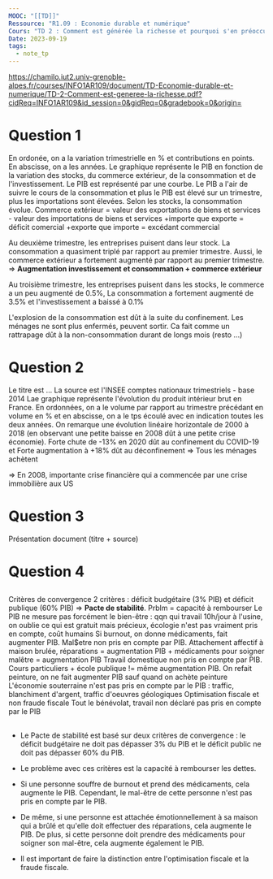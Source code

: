```yaml
---
MOOC: "[[TD]]"
Ressource: "R1.09 : Economie durable et numérique"
Cours: "TD 2 : Comment est générée la richesse et pourquoi s'en préoccuper ?"
Date: 2023-09-19
tags:
  - note_tp
---
```

https://chamilo.iut2.univ-grenoble-alpes.fr/courses/INFO1AR109/document/TD-Economie-durable-et-numerique/TD-2-Comment-est-generee-la-richesse.pdf?cidReq=INFO1AR109&id_session=0&gidReq=0&gradebook=0&origin=

# Question 1
En ordonée, on a la variation trimestrielle en % et contributions en points. En abscisse, on a les années. Le graphique représente le PIB en fonction de la variation des stocks, du commerce extérieur, de la consommation et de l'investissement. Le PIB est représenté par une courbe. Le PIB a l'air de suivre le cours de la consommation et plus le PIB est élevé sur un trimestre, plus les importations sont élevées. Selon les stocks, la consommation évolue.
Commerce extérieur = valeur des exportations de biens et services - valeur des importations de biens et services
+importe que exporte = déficit comercial
+exporte que importe = excédant commercial

Au deuxième trimestre, les entreprises puisent dans leur stock. La consommation a quasiment triplé par rapport au premier trimestre. Aussi, le commerce extérieur a fortement augmenté par rapport au premier trimestre.
⇒ **Augmentation investissement  et consommation + commerce extérieur**

Au troisième trimestre, les entreprises puisent dans les stocks, le commerce a un peu augmenté de 0.5%, La consommation a fortement augmenté de 3.5% et l'investissement a baissé à 0.1%

L'explosion de la consommation est dût à la suite du confinement. Les ménages ne sont plus enfermés, peuvent sortir. Ca fait comme un rattrapage dût à la non-consommation durant de longs mois (resto ...)

# Question 2
Le titre est ... La source est l'INSEE comptes nationaux  trimestriels - base 2014
Lae graphique représente l'évolution du produit intérieur brut en France. En ordonnées, on a le volume par rapport au trimestre précédant en volume en % et en abscisse, on a le tps écoulé avec en indication toutes les deux années. On remarque une évolution linéaire horizontale de 2000 à 2018 (en observant une petite baisse en 2008 dût à une petite crise économie).
Forte chute de -13% en 2020 dût au confinement du COVID-19 et Forte augmentation à +18% dût au déconfinement ⇒ Tous les ménages achètent

⇒ En 2008, importante crise financière qui a commencée par une crise immobilière aux US

# Question 3
Présentation document (titre + source)

# Question 4

##
Critères de convergence
2 critères : déficit budgétaire (3% PIB) et déficit publique (60% PIB) ⇒ **Pacte de stabilité**. Prblm = capacité à rembourser
Le PIB ne mesure pas forcément le bien-être : qqn qui travail 10h/jour à l'usine, on oublie ce qui est gratuit mais précieux, écologie n'est pas vraiment pris en compte, coût humains
Si burnout, on donne médicaments, fait augmenter PIB. Mal$etre non pris en compte par PIB.
Attachement affectif à maison brulée, réparations = augmentation PIB + médicaments pour soigner malêtre = augmentation PIB
Travail domestique non pris en compte par PIB. Cours particuliers + école publique != même augmentation PIB. On refait peinture, on ne fait augmenter PIB sauf quand on achète peinture
L'économie souterraine n'est pas pris en compte par le PIB : traffic, blanchiment d'argent, traffic d'oeuvres géologiques
Optimisation fiscale et non fraude fiscale
Tout le bénévolat, travail non déclaré pas pris en compte par le PIB

## 
- Le Pacte de stabilité est basé sur deux critères de convergence : le déficit budgétaire ne doit pas dépasser 3% du PIB et le déficit public ne doit pas dépasser 60% du PIB.
- Le problème avec ces critères est la capacité à rembourser les dettes.

- Si une personne souffre de burnout et prend des médicaments, cela augmente le PIB. Cependant, le mal-être de cette personne n'est pas pris en compte par le PIB.
- De même, si une personne est attachée émotionnellement à sa maison qui a brûlé et qu'elle doit effectuer des réparations, cela augmente le PIB. De plus, si cette personne doit prendre des médicaments pour soigner son mal-être, cela augmente également le PIB.
- Il est important de faire la distinction entre l'optimisation fiscale et la fraude fiscale.